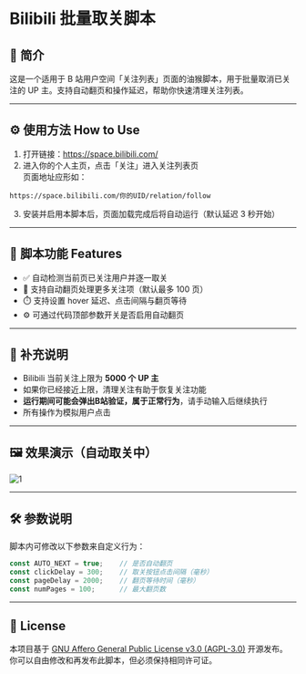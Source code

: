 # Bilibili 批量取关脚本

## 🧩 简介

这是一个适用于 B 站用户空间「关注列表」页面的油猴脚本，用于批量取消已关注的 UP 主。支持自动翻页和操作延迟，帮助你快速清理关注列表。

---

## ⚙️ 使用方法 How to Use

1. 打开链接：https://space.bilibili.com/
2. 进入你的个人主页，点击「关注」进入关注列表页  
   页面地址应形如：

```
https://space.bilibili.com/你的UID/relation/follow
````

3. 安装并启用本脚本后，页面加载完成后将自动运行（默认延迟 3 秒开始）

---

## 🚀 脚本功能 Features

- ✅ 自动检测当前页已关注用户并逐一取关
- 🔁 支持自动翻页处理更多关注项（默认最多 100 页）
- ⏱️ 支持设置 hover 延迟、点击间隔与翻页等待
- ⚙️ 可通过代码顶部参数开关是否启用自动翻页

---

## 📌 补充说明

- Bilibili 当前关注上限为 **5000 个 UP 主**  
- 如果你已经接近上限，清理关注有助于恢复关注功能  
- **运行期间可能会弹出B站验证，属于正常行为**，请手动输入后继续执行  
- 所有操作为模拟用户点击

---

## 🖼️ 效果演示（自动取关中）

![1](1.gif)

---

## 🛠️ 参数说明

脚本内可修改以下参数来自定义行为：

```js
const AUTO_NEXT = true;    // 是否自动翻页
const clickDelay = 300;    // 取关按钮点击间隔（毫秒）
const pageDelay = 2000;    // 翻页等待时间（毫秒）
const numPages = 100;      // 最大翻页数
````

---

## 📄 License

本项目基于 [GNU Affero General Public License v3.0 (AGPL-3.0)](https://www.gnu.org/licenses/agpl-3.0.html) 开源发布。
你可以自由修改和再发布此脚本，但必须保持相同许可证。